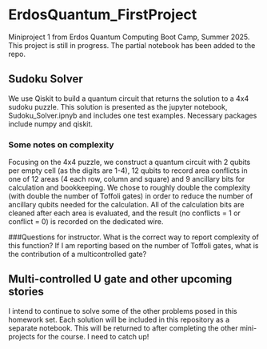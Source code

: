 # ErdosQuantum_FirstProject
Miniproject 1 from Erdos Quantum Computing Boot Camp, Summer 2025.
This project is still in progress. The partial notebook has been added to the repo.

## Sudoku Solver
We use Qiskit to build a quantum circuit that returns the solution to a 4x4 sudoku puzzle. This solution is presented as the jupyter notebook, Sudoku_Solver.ipnyb and includes one test examples. Necessary packages include numpy and qiskit.

### Some notes on complexity
Focusing on the 4x4 puzzle, we construct a quantum circuit with 2 qubits per empty cell (as the digits are 1-4), 12 qubits to record area conflicts in one of 12 areas (4 each row, column and square) and 9 ancillary bits for calculation and bookkeeping. We chose to roughly double the complexity (with double the number of Toffoli gates) in order to reduce the number of ancillary qubits needed for the calculation. All of the calculation bits are cleaned after each area is evaluated, and the result (no conflicts = 1 or conflict = 0) is recorded on the dedicated wire.

###Questions for instructor.
What is the correct way to report complexity of this function? If I am reporting based on the number of Toffoli gates, what is the contribution of a multicontrolled gate?

## Multi-controlled U gate and other upcoming stories
I intend to continue to solve some of the other problems posed in this homework set. Each solution will be included in this repository as a separate notebook. This will be returned to after completing the other mini-projects for the course. I need to catch up!
